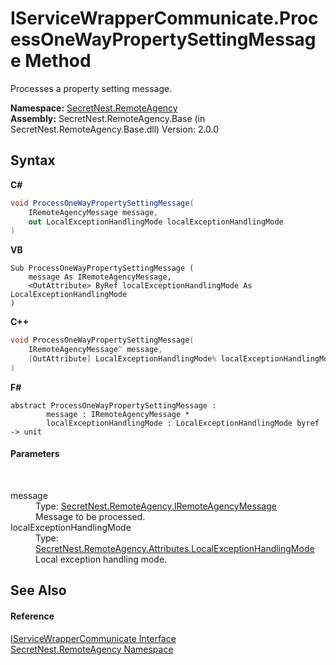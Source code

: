 # IServiceWrapperCommunicate.ProcessOneWayPropertySettingMessage Method 
 

Processes a property setting message.

**Namespace:**&nbsp;<a href="N_SecretNest_RemoteAgency">SecretNest.RemoteAgency</a><br />**Assembly:**&nbsp;SecretNest.RemoteAgency.Base (in SecretNest.RemoteAgency.Base.dll) Version: 2.0.0

## Syntax

**C#**<br />
``` C#
void ProcessOneWayPropertySettingMessage(
	IRemoteAgencyMessage message,
	out LocalExceptionHandlingMode localExceptionHandlingMode
)
```

**VB**<br />
``` VB
Sub ProcessOneWayPropertySettingMessage ( 
	message As IRemoteAgencyMessage,
	<OutAttribute> ByRef localExceptionHandlingMode As LocalExceptionHandlingMode
)
```

**C++**<br />
``` C++
void ProcessOneWayPropertySettingMessage(
	IRemoteAgencyMessage^ message, 
	[OutAttribute] LocalExceptionHandlingMode% localExceptionHandlingMode
)
```

**F#**<br />
``` F#
abstract ProcessOneWayPropertySettingMessage : 
        message : IRemoteAgencyMessage * 
        localExceptionHandlingMode : LocalExceptionHandlingMode byref -> unit 

```


#### Parameters
&nbsp;<dl><dt>message</dt><dd>Type: <a href="T_SecretNest_RemoteAgency_IRemoteAgencyMessage">SecretNest.RemoteAgency.IRemoteAgencyMessage</a><br />Message to be processed.</dd><dt>localExceptionHandlingMode</dt><dd>Type: <a href="T_SecretNest_RemoteAgency_Attributes_LocalExceptionHandlingMode">SecretNest.RemoteAgency.Attributes.LocalExceptionHandlingMode</a><br />Local exception handling mode.</dd></dl>

## See Also


#### Reference
<a href="T_SecretNest_RemoteAgency_IServiceWrapperCommunicate">IServiceWrapperCommunicate Interface</a><br /><a href="N_SecretNest_RemoteAgency">SecretNest.RemoteAgency Namespace</a><br />